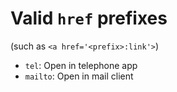 # Valid `href` prefixes
(such as `<a href='<prefix>:link'>`)

* `tel`: Open in telephone app
* `mailto`: Open in mail client
